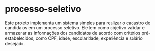 # processo-seletivo
Este projeto implementa um sistema simples para realizar o cadastro de candidatos em um processo seletivo. Ele tem como objetivo validar e armazenar as informações dos candidatos de acordo com critérios pré-estabelecidos, como CPF, idade, escolaridade, experiência e salário desejado.
